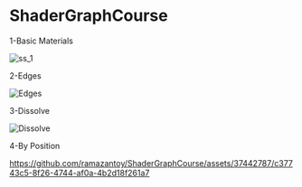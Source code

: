 # ShaderGraphCourse

1-Basic Materials

![ss_1](https://github.com/ramazantoy/ShaderGraphCourse/assets/37442787/497f1c72-832f-48d9-8838-d222fe24fa38)


2-Edges


![Edges](https://github.com/ramazantoy/ShaderGraphCourse/assets/37442787/81f2067f-71d6-4909-b196-6a8bca1e501a)


3-Dissolve



![Dissolve](https://github.com/ramazantoy/ShaderGraphCourse/assets/37442787/032f02b2-72d9-43ea-8b1d-48487423b290)

4-By Position



https://github.com/ramazantoy/ShaderGraphCourse/assets/37442787/c37743c5-8f26-4744-af0a-4b2d18f261a7

